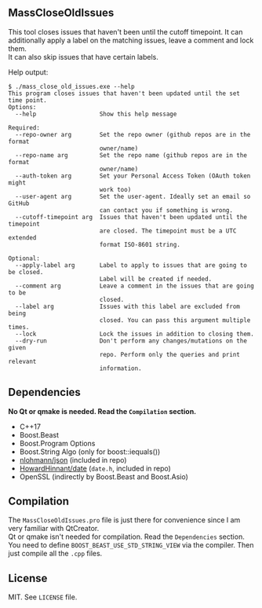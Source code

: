 ﻿MassCloseOldIssues
-----------------------

This tool closes issues that haven't been until the cutoff timepoint. It can additionally apply a label on the matching issues, leave a comment and lock them.</br>
It can also skip issues that have certain labels.

Help output:
```
$ ./mass_close_old_issues.exe --help
This program closes issues that haven't been updated until the set time point.
Options:
  --help                  Show this help message

Required:
  --repo-owner arg        Set the repo owner (github repos are in the format
                          owner/name)
  --repo-name arg         Set the repo name (github repos are in the format
                          owner/name)
  --auth-token arg        Set your Personal Access Token (OAuth token might
                          work too)
  --user-agent arg        Set the user-agent. Ideally set an email so GitHub
                          can contact you if something is wrong.
  --cutoff-timepoint arg  Issues that haven't been updated until the timepoint
                          are closed. The timepoint must be a UTC extended
                          format ISO-8601 string.

Optional:
  --apply-label arg       Label to apply to issues that are going to be closed.
                          Label will be created if needed.
  --comment arg           Leave a comment in the issues that are going to be
                          closed.
  --label arg             Issues with this label are excluded from being
                          closed. You can pass this argument multiple times.
  --lock                  Lock the issues in addition to closing them.
  --dry-run               Don't perform any changes/mutations on the given
                          repo. Perform only the queries and print relevant
                          information.
```

Dependencies
------------
**No Qt or qmake is needed. Read the `Compilation` section.**
* C++17
* Boost.Beast
* Boost.Program Options
* Boost.String Algo (only for boost::iequals())
* [nlohmann/json](https://github.com/nlohmann/json) (included in repo)
* [ HowardHinnant/date](https://github.com/HowardHinnant/date) (`date.h`, included in repo)
* OpenSSL (indirectly by Boost.Beast and Boost.Asio)

Compilation
-----------
The `MassCloseOldIssues.pro` file is just there for convenience since I am very familiar with QtCreator.</br>
Qt or qmake isn't needed for compilation. Read the `Dependencies` section.</br>
You need to define `BOOST_BEAST_USE_STD_STRING_VIEW` via the compiler. Then just compile all the `.cpp` files.</br>

License
--------

MIT. See `LICENSE` file.
